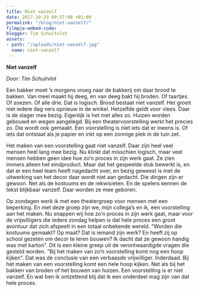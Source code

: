 ```yaml
---
title: Niet vanzelf
date: 2017-10-29 09:57:00 +01:00
permalink: "/blog/niet-vanzelf/"
filmpje-embed-code: 
blogger: Tim Schuitvlot
assets:
- path: "/uploads/niet-vanzelf.jpg"
  name: niet-vanzelf
---
```


**Niet vanzelf**

*Door: Tim Schuitvlot*

Een bakker moet ’s morgens vroeg naar de bakkerij om daar brood te bakken. Van meel maakt hij deeg, en van deeg bakt hij broden. Of taartjes. Of soezen. Of alle drie. Dat is logisch. Brood bestaat niet vanzelf. Het groeit niet iedere dag vers opnieuw in de winkel. Hetzelfde geldt voor vlees. Daar is de slager mee bezig. Eigenlijk is het met alles zo. Huizen worden gebouwd en wegen aangelegd. Bij een theatervoorstelling werkt het precies zo. Die wordt ook gemaakt. Een voorstelling is niet iets dat er ineens is. Of iets dat ontstaat als je papier en inkt op een zonnige plek in de tuin zet.

Het maken van een voorstelling gaat niet vanzelf. Daar zijn heel veel mensen heel lang mee bezig. Nu klinkt dat misschien logisch, maar veel mensen hebben geen idee hoe zo’n proces in zijn werk gaat. Ze zien immers alleen het eindproduct. Maar dat het gespeelde stuk bewerkt is, en dat er een heel team heeft nagedacht over, en bezig geweest is met de uitwerking van het decor daar wordt niet aan gedacht. Die dingen zijn er gewoon. Net als de kostuums en de rekwisieten. En de spelers kennen de tekst blijkbaar vanzelf. Daar worden ze mee geboren.

Op zondagen werk ik met een theatergroep voor mensen met een beperking. En met deze groep zijn we, mijn collega’s en ik, een voorstelling aan het maken. Nu snappen wíj hoe zo’n proces in zijn werk gaat, maar voor de vrijwilligers die iedere zondag helpen is dat hele proces een groot avontuur dat zich afspeelt in een totaal onbekende wereld. "Worden die kostuums gemaakt? Op maat? Dat is iemand zijn werk? En heeft zij op school gezeten om decor te leren bouwen? Ik dacht dat ze gewoon handig was met karton". Dit is een kleine greep uit de verontwaardigde vragen die gesteld worden. "Bij het maken van zo’n voorstelling komt nog een hoop kijken". Dat was de conclusie van een verbaasde vrijwilliger. Inderdaad. Bij het maken van een voorstelling komt een hele hoop kijken. Net als bij het bakken van broden of het bouwen van huizen. Een voorstelling is er niet vanzelf. En wat ben ik ontzettend blij dat ik een onderdeel mag zijn van dat hele proces.

